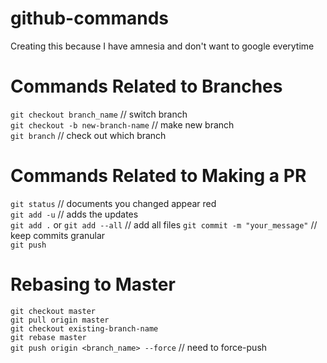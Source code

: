 # github-commands
Creating this because I have amnesia and don't want to google everytime <br />

# Commands Related to Branches
`git checkout branch_name`  // switch branch <br />
`git checkout -b new-branch-name`   // make new branch <br />
`git branch` // check out which branch <br />

# Commands Related to Making a PR
`git status` // documents you changed appear red <br />
`git add -u` // adds the updates <br />
`git add .` or `git add --all` // add all files
`git commit -m "your_message"` // keep commits granular <br />
`git push` <br />


# Rebasing to Master
`git checkout master` <br />
`git pull origin master` <br />
`git checkout existing-branch-name` <br />
`git rebase master` <br />
`git push origin <branch_name> --force`  // need to force-push <br />
